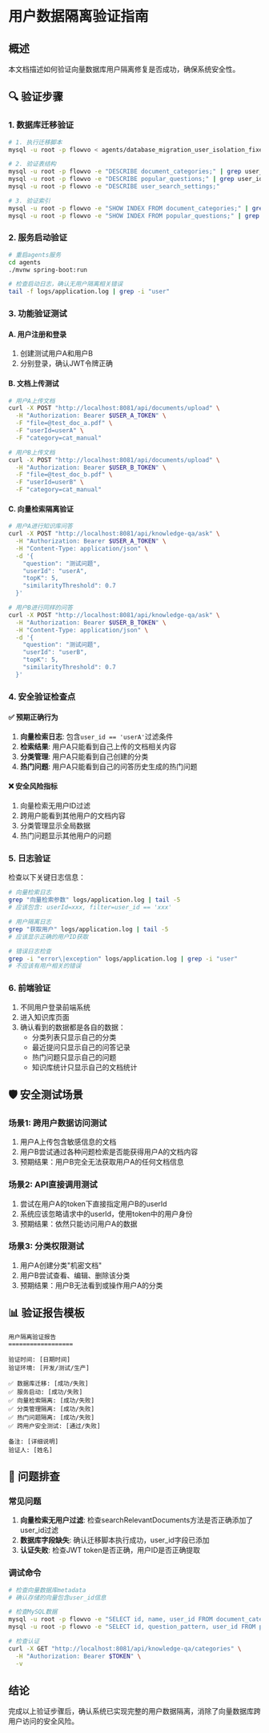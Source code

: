 # 用户数据隔离验证指南

## 概述
本文档描述如何验证向量数据库用户隔离修复是否成功，确保系统安全性。

## 🔍 验证步骤

### 1. 数据库迁移验证
```bash
# 1. 执行迁移脚本
mysql -u root -p flowvo < agents/database_migration_user_isolation_fixed.sql

# 2. 验证表结构
mysql -u root -p flowvo -e "DESCRIBE document_categories;" | grep user_id
mysql -u root -p flowvo -e "DESCRIBE popular_questions;" | grep user_id
mysql -u root -p flowvo -e "DESCRIBE user_search_settings;"

# 3. 验证索引
mysql -u root -p flowvo -e "SHOW INDEX FROM document_categories;" | grep user_id
mysql -u root -p flowvo -e "SHOW INDEX FROM popular_questions;" | grep user_id
```

### 2. 服务启动验证
```bash
# 重启agents服务
cd agents
./mvnw spring-boot:run

# 检查启动日志，确认无用户隔离相关错误
tail -f logs/application.log | grep -i "user"
```

### 3. 功能验证测试

#### A. 用户注册和登录
1. 创建测试用户A和用户B
2. 分别登录，确认JWT令牌正确

#### B. 文档上传测试
```bash
# 用户A上传文档
curl -X POST "http://localhost:8081/api/documents/upload" \
  -H "Authorization: Bearer $USER_A_TOKEN" \
  -F "file=@test_doc_a.pdf" \
  -F "userId=userA" \
  -F "category=cat_manual"

# 用户B上传文档  
curl -X POST "http://localhost:8081/api/documents/upload" \
  -H "Authorization: Bearer $USER_B_TOKEN" \
  -F "file=@test_doc_b.pdf" \
  -F "userId=userB" \
  -F "category=cat_manual"
```

#### C. 向量检索隔离验证
```bash
# 用户A进行知识库问答
curl -X POST "http://localhost:8081/api/knowledge-qa/ask" \
  -H "Authorization: Bearer $USER_A_TOKEN" \
  -H "Content-Type: application/json" \
  -d '{
    "question": "测试问题",
    "userId": "userA",
    "topK": 5,
    "similarityThreshold": 0.7
  }'

# 用户B进行同样的问答
curl -X POST "http://localhost:8081/api/knowledge-qa/ask" \
  -H "Authorization: Bearer $USER_B_TOKEN" \
  -H "Content-Type: application/json" \
  -d '{
    "question": "测试问题", 
    "userId": "userB",
    "topK": 5,
    "similarityThreshold": 0.7
  }'
```

### 4. 安全验证检查点

#### ✅ 预期正确行为
1. **向量检索日志**: 包含`user_id == 'userA'`过滤条件
2. **检索结果**: 用户A只能看到自己上传的文档相关内容
3. **分类管理**: 用户A只能看到自己创建的分类
4. **热门问题**: 用户A只能看到自己的问答历史生成的热门问题

#### ❌ 安全风险指标
1. 向量检索无用户ID过滤
2. 跨用户能看到其他用户的文档内容
3. 分类管理显示全局数据
4. 热门问题显示其他用户的问题

### 5. 日志验证
检查以下关键日志信息：

```bash
# 向量检索日志
grep "向量检索参数" logs/application.log | tail -5
# 应该包含: userId=xxx, filter=user_id == 'xxx'

# 用户隔离日志  
grep "获取用户" logs/application.log | tail -5
# 应该显示正确的用户ID获取

# 错误日志检查
grep -i "error\|exception" logs/application.log | grep -i "user"
# 不应该有用户相关的错误
```

### 6. 前端验证
1. 不同用户登录前端系统
2. 进入知识库页面
3. 确认看到的数据都是各自的数据：
   - 分类列表只显示自己的分类
   - 最近提问只显示自己的问答记录
   - 热门问题只显示自己的问题
   - 知识库统计只显示自己的文档统计

## 🛡️ 安全测试场景

### 场景1: 跨用户数据访问测试
1. 用户A上传包含敏感信息的文档
2. 用户B尝试通过各种问题检索是否能获得用户A的文档内容
3. 预期结果：用户B完全无法获取用户A的任何文档信息

### 场景2: API直接调用测试
1. 尝试在用户A的token下直接指定用户B的userId
2. 系统应该忽略请求中的userId，使用token中的用户身份
3. 预期结果：依然只能访问用户A的数据

### 场景3: 分类权限测试
1. 用户A创建分类"机密文档"
2. 用户B尝试查看、编辑、删除该分类
3. 预期结果：用户B无法看到或操作用户A的分类

## 📊 验证报告模板

```
用户隔离验证报告
==================

验证时间: [日期时间]
验证环境: [开发/测试/生产]

✅ 数据库迁移: [成功/失败]
✅ 服务启动: [成功/失败] 
✅ 向量检索隔离: [成功/失败]
✅ 分类管理隔离: [成功/失败]
✅ 热门问题隔离: [成功/失败]
✅ 跨用户安全测试: [通过/失败]

备注: [详细说明]
验证人: [姓名]
```

## 🚨 问题排查

### 常见问题
1. **向量检索无用户过滤**: 检查searchRelevantDocuments方法是否正确添加了user_id过滤
2. **数据库字段缺失**: 确认迁移脚本执行成功，user_id字段已添加
3. **认证失败**: 检查JWT token是否正确，用户ID是否正确提取

### 调试命令
```bash
# 检查向量数据库metadata
# 确认存储的向量包含user_id信息

# 检查MySQL数据
mysql -u root -p flowvo -e "SELECT id, name, user_id FROM document_categories LIMIT 5;"
mysql -u root -p flowvo -e "SELECT id, question_pattern, user_id FROM popular_questions LIMIT 5;"

# 检查认证
curl -X GET "http://localhost:8081/api/knowledge-qa/categories" \
  -H "Authorization: Bearer $TOKEN" \
  -v
```

## 结论
完成以上验证步骤后，确认系统已实现完整的用户数据隔离，消除了向量数据库跨用户访问的安全风险。 